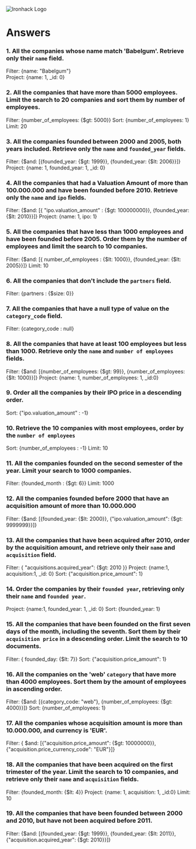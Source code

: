 ![Ironhack Logo](https://i.imgur.com/1QgrNNw.png)

# Answers

### 1. All the companies whose name match 'Babelgum'. Retrieve only their `name` field.

<!-- Your Code Goes Here -->
Filter: {name: "Babelgum"}  
Project: {name: 1, _id: 0}

### 2. All the companies that have more than 5000 employees. Limit the search to 20 companies and sort them by **number of employees**.

<!-- Your Code Goes Here -->

Filter: {number_of_employees: {$gt: 5000}}
Sort: {number_of_employees: 1}
Limit: 20

### 3. All the companies founded between 2000 and 2005, both years included. Retrieve only the `name` and `founded_year` fields.

<!-- Your Code Goes Here -->
Filter: {$and: [{founded_year: {$gt: 1999}}, {founded_year: {$lt: 2006}}]}
Project: {name: 1, founded_year: 1, _id: 0}


### 4. All the companies that had a Valuation Amount of more than 100.000.000 and have been founded before 2010. Retrieve only the `name` and `ipo` fields.

<!-- Your Code Goes Here -->

Filter: {$and: [{ "ipo.valuation_amount" : {$gt: 100000000}}, {founded_year: {$lt: 2010}}]}
Project: {name: 1, ipo: 1}

### 5. All the companies that have less than 1000 employees and have been founded before 2005. Order them by the number of employees and limit the search to 10 companies.

<!-- Your Code Goes Here -->

Filter: {$and: [{ number_of_employees : {$lt: 1000}}, {founded_year: {$lt: 2005}}]}
Limit: 10

### 6. All the companies that don't include the `partners` field.

<!-- Your Code Goes Here -->

Filter: {partners : {$size: 0}}

### 7. All the companies that have a null type of value on the `category_code` field.

<!-- Your Code Goes Here -->

Filter: {category_code : null}

### 8. All the companies that have at least 100 employees but less than 1000. Retrieve only the `name` and `number of employees` fields.

<!-- Your Code Goes Here -->

Filter: {$and: [{number_of_employees: {$gt: 99}}, {number_of_employees: {$lt: 1000}}]}
Project: {name: 1, number_of_employees: 1, _id:0}

### 9. Order all the companies by their IPO price in a descending order.

<!-- Your Code Goes Here -->

Sort: {"ipo.valuation_amount" : -1}

### 10. Retrieve the 10 companies with most employees, order by the `number of employees`

<!-- Your Code Goes Here -->

Sort: {number_of_employees : -1}
Limit: 10

### 11. All the companies founded on the second semester of the year. Limit your search to 1000 companies.

<!-- Your Code Goes Here -->

Filter: {founded_month : {$gt: 6}}
Limit: 1000

### 12. All the companies founded before 2000 that have an acquisition amount of more than 10.000.000

<!-- Your Code Goes Here -->

Filter: {$and: [{founded_year: {$lt: 2000}}, {"ipo.valuation_amount": {$gt: 9999999}}]}


### 13. All the companies that have been acquired after 2010, order by the acquisition amount, and retrieve only their `name` and `acquisition` field.

<!-- Your Code Goes Here -->

Filter: { "acquisitions.acquired_year": {$gt: 2010 }}
Project: {name:1, acquisition:1, _id: 0}
Sort: {"acquisition.price_amount": 1}


### 14. Order the companies by their `founded year`, retrieving only their `name` and `founded year`.

<!-- Your Code Goes Here -->

Project: {name:1, founded_year: 1, _id: 0}
Sort: {founded_year: 1}

### 15. All the companies that have been founded on the first seven days of the month, including the seventh. Sort them by their `acquisition price` in a descending order. Limit the search to 10 documents.

<!-- Your Code Goes Here -->

Filter: { founded_day: {$lt: 7}} 
Sort: {"acquisition.price_amount": 1}

### 16. All the companies on the 'web' `category` that have more than 4000 employees. Sort them by the amount of employees in ascending order.

<!-- Your Code Goes Here -->

Filter: {$and: [{category_code: "web"}, {number_of_employees: {$gt: 4000}}]}
Sort: {number_of_employees: 1}

### 17. All the companies whose acquisition amount is more than 10.000.000, and currency is 'EUR'.

<!-- Your Code Goes Here -->

Filter: { $and: [{"acquisition.price_amount": {$gt: 10000000}}, {"acquisition.price_currency_code": "EUR"}]}

### 18. All the companies that have been acquired on the first trimester of the year. Limit the search to 10 companies, and retrieve only their `name` and `acquisition` fields.

<!-- Your Code Goes Here -->

Filter: {founded_month: {$lt: 4}}
Project: {name: 1, acquisition: 1, _id:0}
Limit: 10

### 19. All the companies that have been founded between 2000 and 2010, but have not been acquired before 2011.

<!-- Your Code Goes Here -->

Filter: {$and: [{founded_year: {$gt: 1999}}, {founded_year: {$lt: 2011}}, {"acquisition.acquired_year": {$gt: 2010}}]}  
